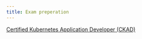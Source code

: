 ```yaml
---
title: Exam preperation
--- 
```


[Certified Kubernetes Application Developer (CKAD)](https://www.linkedin.com/pulse/certified-kubernetes-application-developer-ckad-khaled-elsheikh/)